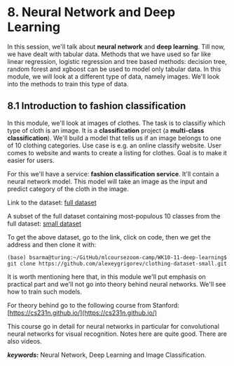 # 8. Neural Network and Deep Learning

In this session, we'll talk about **neural network** and **deep learning**. Till now, we have dealt with tabular data. Methods that we have used so far like 
linear regression, logistic regression and tree based methods: decision tree, random forest and xgboost can be used to model only tabular data. In this module, 
we will look at a different type of data, namely images. We'll look into the methods to train this type of data. 

## 8.1 Introduction to fashion classification

 In this module, we'll look at images of clothes. The task is to classifiy which type of cloth is an image. It is a **classification** project (a **multi-class classification**). We'll build a model that tells us if an image belongs to one of 10 clothing categories. Use case is e.g. an online classify website. User comes to 
 website and wants to create a listing for clothes. Goal is to make it easier for users.
 
 For this we'll have a service: **fashion classification service**. It'll contain a neural network model. This model will take an image as the input and predict 
 category of the cloth in the image.
 
 Link to the dataset: [full dataset](https://github.com/alexeygrigorev/clothing-dataset)
 
 A subset of the full dataset containing most-populous 10 classes from the full dataset: [small dataset](https://github.com/alexeygrigorev/clothing-dataset-small)
 
 To get the above dataset, go to the link, click on code, then we get the address and then clone it with:


 ```
 (base) bsarma@turing:~/GitHub/mlcoursezoom-camp/WK10-11-deep-learning$ git clone https://github.com/alexeygrigorev/clothing-dataset-small.git
 ```
 
 It is worth mentioning here that, in this module we'll put emphasis on practical part and we'll not go into theory behind neural networks. We'll see how to train 
 such models. 
 
 For theory behind go to the following course from Stanford: [https://cs231n.github.io/](https://cs231n.github.io/) 
 
 This course go in detail for neural networks in particular for convolutional neural networks for visual recognition. Notes here are quite good. There are also videos.

 ***keywords:***
 Neural Network, Deep Learning and Image Classification.
 